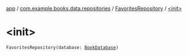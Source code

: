 [app](../../index.md) / [com.example.books.data.repositories](../index.md) / [FavoritesRepository](index.md) / [&lt;init&gt;](./-init-.md)

# &lt;init&gt;

`FavoritesRepository(database: `[`BookDatabase`](../../com.example.books.data/-book-database/index.md)`)`